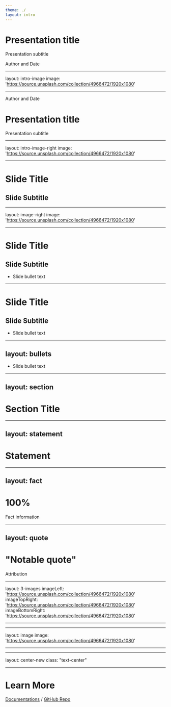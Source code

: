 ```yaml
---
theme: ./
layout: intro
---
```


# Presentation title

Presentation subtitle

<div class="absolute bottom-10">
  <span class="font-700">
    Author and Date
  </span>
</div>

---

layout: intro-image
image: 'https://source.unsplash.com/collection/4966472/1920x1080'

---

<div class="absolute top-10">
  <span class="font-700">
    Author and Date
  </span>
</div>

<div class="absolute bottom-10">
<h1>Presentation title</h1>
<p>Presentation subtitle</p>
</div>

---

layout: intro-image-right
image: 'https://source.unsplash.com/collection/4966472/1920x1080'

---

# Slide Title

## Slide Subtitle

---

layout: image-right
image: 'https://source.unsplash.com/collection/4966472/1920x1080'

---

# Slide Title

## Slide Subtitle

- Slide bullet text

---

# Slide Title

## Slide Subtitle

- Slide bullet text

---

## layout: bullets

- Slide bullet text

---

## layout: section

# Section Title

---

## layout: statement

# Statement

---

## layout: fact

# 100%

Fact information

---

## layout: quote

# "Notable quote"

Attribution

---

layout: 3-images
imageLeft: 'https://source.unsplash.com/collection/4966472/1920x1080'
imageTopRight: 'https://source.unsplash.com/collection/4966472/1920x1080'
imageBottomRight: 'https://source.unsplash.com/collection/4966472/1920x1080'

---

---

layout: image
image: 'https://source.unsplash.com/collection/4966472/1920x1080'

---

---

layout: center-new
class: "text-center"

---

# Learn More

[Documentations](https://sli.dev) / [GitHub Repo](https://github.com/slidevjs/slidev)
